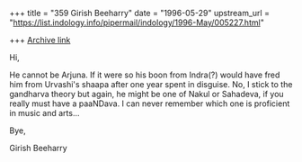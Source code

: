 +++
title = "359 Girish Beeharry"
date = "1996-05-29"
upstream_url = "https://list.indology.info/pipermail/indology/1996-May/005227.html"

+++
[Archive link](https://list.indology.info/pipermail/indology/1996-May/005227.html)

Hi,

He cannot be Arjuna. If it were so his boon from Indra(?) would have fred
him from Urvashi's shaapa after one year spent in disguise. No, I stick to
the gandharva theory but again, he might be one of Nakul or Sahadeva, if
you really must have a paaNDava. I can never remember which one is
proficient in music and arts... 

Bye,

Girish Beeharry





